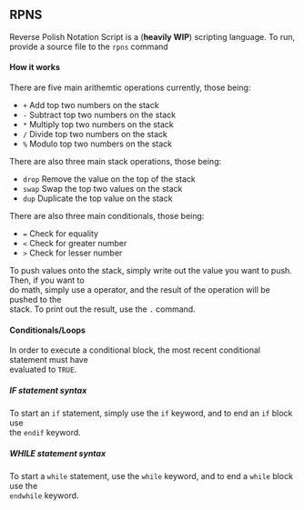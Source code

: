 ﻿## RPNS
Reverse Polish Notation Script is a (**heavily WIP**) scripting language. To run, provide a source file to the `rpns` command
#### How it works
There are five main arithemtic operations currently, those being:
- `+` Add top two numbers on the stack
- `-` Subtract top two numbers on the stack
- `*` Multiply top two numbers on the stack
- `/` Divide top two numbers on the stack
- `%` Modulo top two numbers on the stack

There are also three main stack operations, those being:
- `drop` Remove the value on the top of the stack
- `swap` Swap the top two values on the stack
- `dup` Duplicate the top value on the stack

There are also three main conditionals, those being:
- `=` Check for equality
- `<` Check for greater number
- `>` Check for lesser number

To push values onto the stack, simply write out the value you want to push. Then, if you want to<br> do math, simply use a operator, and the result of the operation will be pushed to the <br>stack. To print out the result, use the `.` command.
#### Conditionals/Loops
In order to execute a conditional block, the most recent conditional statement must have<br>evaluated to `TRUE`.
##### IF statement syntax
To start an `if` statement, simply use the `if` keyword, and to end an `if` block use <br>the `endif` keyword.
##### WHILE statement syntax
To start a `while` statement, use the `while` keyword, and to end a `while` block use the<br> `endwhile` keyword.

